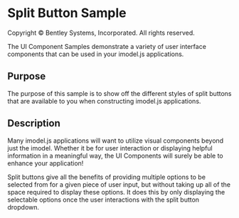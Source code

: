 # Split Button Sample

Copyright © Bentley Systems, Incorporated. All rights reserved.

The UI Component Samples demonstrate a variety of user interface components that can be used in your imodel.js applications.

## Purpose

The purpose of this sample is to show off the different styles of split buttons that are available to you when constructing imodel.js applications.

## Description

Many imodel.js applications will want to utilize visual components beyond just the imodel. Whether it be for user interaction or displaying helpful information in a meaningful way, the UI Components will surely be able to enhance your application!

Split buttons give all the benefits of providing multiple options to be selected from for a given piece of user input, but without taking up all of the space required to display these options. It does this by only displaying the selectable options once the user interactions with the split button dropdown.
